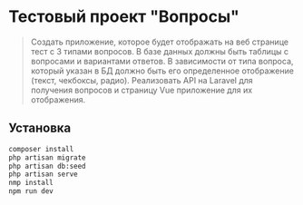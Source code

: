 # Тестовый проект "Вопросы"

>Создать приложение, которое будет отображать на веб странице тест с 3 типами вопросов. В базе данных должны быть таблицы с вопросами и вариантами ответов. В зависимости от типа вопроса, который указан в БД должно быть его определенное отображение (текст, чекбоксы, радио). Реализовать API на Laravel для получения вопросов и страницу Vue приложение для их отображения.

## Установка
```bash
composer install
php artisan migrate
php artisan db:seed
php artisan serve
nmp install
npm run dev
```
